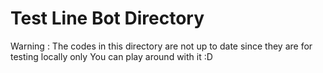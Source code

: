 # Test Line Bot Directory
Warning : The codes in this directory are not up to date since they are for testing locally only
You can play around with it :D
